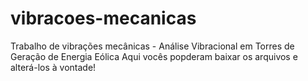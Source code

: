 # vibracoes-mecanicas
Trabalho de vibrações mecânicas - Análise Vibracional em Torres de Geração de Energia Eólica
Aqui vocês popderam baixar os arquivos e alterá-los à vontade!
